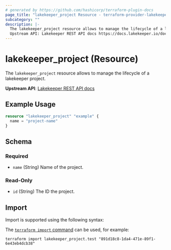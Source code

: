 ```yaml
---
# generated by https://github.com/hashicorp/terraform-plugin-docs
page_title: "lakekeeper_project Resource - terraform-provider-lakekeeper"
subcategory: ""
description: |-
  The lakekeeper_project resource allows to manage the lifecycle of a lakekeeper project.
  Upstream API: Lakekeeper REST API docs https://docs.lakekeeper.io/docs/nightly/api/management/#tag/project
---
```


# lakekeeper_project (Resource)

The `lakekeeper_project` resource allows to manage the lifecycle of a lakekeeper project.

**Upstream API**: [Lakekeeper REST API docs](https://docs.lakekeeper.io/docs/nightly/api/management/#tag/project)

## Example Usage

```terraform
resource "lakekeeper_project" "example" {
  name = "project-name"
}
```

<!-- schema generated by tfplugindocs -->
## Schema

### Required

- `name` (String) Name of the project.

### Read-Only

- `id` (String) The ID the project.

## Import

Import is supported using the following syntax:

The [`terraform import` command](https://developer.hashicorp.com/terraform/cli/commands/import) can be used, for example:

```shell
terraform import lakekeeper_project.test "891d18c8-1da4-471e-89f1-6e43eb4dcb38"
```
